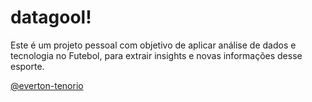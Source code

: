 # datagool!

Este é um projeto pessoal com objetivo de aplicar análise de dados e tecnologia no Futebol, para extrair insights e novas informações desse esporte. 

<a href="https://github.com/everton-tenorio">@everton-tenorio</a>
